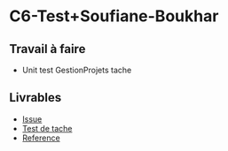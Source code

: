 # C6-Test+Soufiane-Boukhar

## Travail à faire

- Unit test GestionProjets tache

## Livrables

- [Issue](https://github.com/labs-web/prototype/issues/42)
- [Test de tache](https://github.com/labs-web/prototype/blob/develop/app/tests/Feature/GestionProjets/taskTest.php)
- [Reference](https://stackoverflow.com/questions/66379002/phpunit-how-to-test-a-repository)

